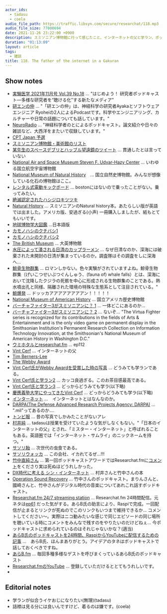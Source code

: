 ```yaml
---
actor_ids:
  - tadasu
  - coela
audio_file_path: https://traffic.libsyn.com/secure/researchat/118.mp3
audio_file_size: 77000694
date: 2021-11-26 23:22:00 +0900
description: スミソニアン博物館に行って感じたこと、インターネットの父と学ラン、ポッドキャスト音源を流し続ける配信について話しました。
duration: "01:13:09"
layout: article
tags:
  - 雑談
title: 118. The father of the internet in a Gakuran
---
```


## Show notes
- [実験医学 2021年11月号 Vol.39 No.18](https://www.yodosha.co.jp/jikkenigaku/book/9784758125499/index.html) ... "はじめよう！ 研究者ポッドキャスト―多様な研究者を“聴ける化”する新たなメディア"
- [研エンの仲](https://anchor.fm/ken-en-no-naka) ... "「研エンの仲」は、神経科学の研究者Ayakaとソフトウェアエンジニア Ryoheiの2人によるPodcastです。科学やエンジニアリング、カルチャーや日常の話題についても話しています。"
- [NeuroRadio](https://neuroradio.tokyo/) ... "神経科学者のとによるポッドキャスト。論文紹介や日々の雑談など、大西洋をまたいで収録しています。"
- [CPT Japan 予選](https://liquipedia.net/fighters/Capcom_Pro_Tour/2021/Asia/Japan/3)
- [スミソニアン博物館・美術館のリスト](https://www.si.edu/museums)
- [某先生のスペースデブリとハッブル望遠鏡のツイート](https://twitter.com/minesoh/status/1444720701383053315) ... 貫通したとは言っていない
- [National Air and Space Museum Steven F. Udvar-Hazy Center](https://www.si.edu/museums/air-and-space-museum-udvar-hazy-center) ... いわゆる国立航空宇宙博物館
- [National Museum of Natural History](https://naturalhistory.si.edu/)　... 国立自然史博物館。みんなが想像している化石の博物館はここ。
- [レンタル式電動キックボード](https://www.li.me/en-US/home) ... bostonにはないので乗ったことがない。乗ってみたい。
- [絶滅認定されたハシジロキツツキ](https://natgeo.nikkeibp.co.jp/atcl/news/21/100400481/)
- [Natural History](https://www.amazon.com/dp/0744035015) ... スミソニアンのNatural history本。あたらしい版が英語では出ました。アメリカ版、安過ぎる(小声) 一冊購入しましたが、紙もとてもいいです。
- [地球博物学大図鑑](https://www.amazon.co.jp/dp/4487805643?tag=researchatf04-22) ...日本語版
- [カモノハシのクチバシ1](https://twitter.com/researchat_fm/status/1234128486907826177)
- [カモノハシのクチバシ2](https://twitter.com/researchat_fm/status/1449318740110290946)
- [The British Museum](https://www.britishmuseum.org/) ... 大英博物館
- [水圧によって潰される日清のカップラーメン](https://twitter.com/researchat_fm/status/1449318754802970626) ... なぜ日清なのか、深海には破棄された未開封の日清が集まっているのか。調査隊はその調査をしに深海へ...
- [鯨骨生物群集](https://ja.wikipedia.org/wiki/%E9%AF%A8%E9%AA%A8%E7%94%9F%E7%89%A9%E7%BE%A4%E9%9B%86) ... ロマンしかない。色々実験がされていますよね。鯨骨生物群集（げいこつせいぶつぐんしゅう、(fauna of) whale falls）とは、深海において沈降したクジラの死骸を中心に形成される生物群集のことである。熱水噴出孔と同様、隔離された環境の特殊な生態系として注目されている。"
- [鯨爆発](https://ja.wikipedia.org/wiki/%E9%AF%A8%E3%81%AE%E7%88%86%E7%99%BA) ... ドッッカアアアアアアアアン！！！！！
- [National Museum of American History](https://americanhistory.si.edu/) ... 国立アメリカ歴史博物館
- [バーチャファイター3がスミソニアンに？ 1](https://www.gamespot.com/articles/sega-storms-the-smithsonian/1100-2463077/) ... 一体どこにあるのか...
- [バーチャファイター3がスミソニアンに？ 2](https://www.interactive.org/special_awards/details.asp?idSpecialAwards=4) ... ないぞ... "The Virtua Fighter series is recognized for its contributions in the fields of Arts & Entertainment and is the only video game on permanent display in the Smithsonian Institution's Permanent Research Collection on Information Technology Innovation, at the Smithsonian's National Museum of American History in Washington D.C."
- [ウミホタルとresearchat.fm](https://researchat.fm/episode/112) ... ep112
- [Vint Cerf](https://en.wikipedia.org/wiki/Vint_Cerf) ... インターネットの父
- [Tim Berners-Lee](https://en.wikipedia.org/wiki/Tim_Berners-Lee)
- [The Webby Award](https://www.webbyawards.com/)
- [Vint Cerf氏がWebby Awardを受賞した時の写真](https://winners.webbyawards.com/2010/specialachievement/197/vinton-cerf) ... どうみても学ランである。
- [Vint Cerf氏と学ラン2](https://www.businessinsider.com/how-vint-cerf-is-trying-to-make-the-web-last-forever-2016-6) ... カッコ良過ぎる。このお茶目感最高である。
- [Vint Cerf氏と学ラン3](https://www.iadas.net/member/vint-cerf/) ... どっからどうみても学ラ(以下略)
- [慶應義塾大学にやってきたVint Cerf](https://www.keio.ac.jp/en/news/2012/120920-2.html) ... どっからどうみても学ラ(以下略)
- [インターネット](https://ja.wikipedia.org/wiki/%E3%82%A4%E3%83%B3%E3%82%BF%E3%83%BC%E3%83%8D%E3%83%83%E3%83%88) ...　インターネットとはなんなのか。
- [DARPA(The Defense Advanced Research Projects Agency: DARPA)](https://www.darpa.mil/) ... ".mil"ってあるのか....
- [トンビ服](https://ja.wikipedia.org/wiki/%E3%82%A4%E3%83%B3%E3%83%90%E3%83%8D%E3%82%B9%E3%82%B3%E3%83%BC%E3%83%88) ... 昔の写真でしかみたことがないアレ
- [村井純](https://ja.wikipedia.org/wiki/%E6%9D%91%E4%BA%95%E7%B4%94) ... tadasuは授業を受けていたような気がしなくもない。"「日本のインターネットの父」とされ、「ミスター・インターネット」と呼ばれることもある。英語圏では「インターネット・サムライ」のニックネームを持つ。"
- [サソリ飴](https://twitter.com/researchat_fm/status/1449522271073103872) ... 次世代の虫食である。
- [サソリウォッカ](https://www.thailandunique.com/unique-food-drink/scorpion-whiskey-vodka) ... この会社、イカれてるぜ...!!!
- [竹中直純さん](https://twitter.com/uhyoppo) ... 第一回ポッドキャストアワードではResearchat.fmに[コメント](https://www.japanpodcastawards2019.com/judges-1)をくださり実は死ぬほどうれしかった。
- [DX時代に考える シン・インターネット](https://www.amazon.co.jp/dp/4797680806/?tag=researchatf04-22) ... 村井さんと竹中さんの本
- [Operation Sound Recovery](https://soundcloud.com/operation-sound-recovery) ... 竹中さんのポッドキャスト。まりんさんと、國崎さんと、竹中さんがデジタル時代の音楽についてあれこれ話すポッドキャスト。
- [Researchat.fm 24/7 streaming station](https://www.youtube.com/watch?v=1jW621Efg8c&ab_channel=Researchatfm) ... Researchat.fm 24時間配信。元ネタは[ep61](https://researchat.fm/episode/61) だった気がする。あらB氏の助言により、Raspiで完成。一回配信が止まるとリンクが死ぬのでこのリンクもいつまで維持できるか... コメントしてください〜。実際はニコ動みたいな感じで同じエピソードの同じ場所を聴いている時にコメントをみんなで残すのをやりたいのだけどねぇ... 今ポッドキャストに求められているのはそれじゃないかな？(適当)
- [あらB氏のポッドキャストを24時間、RaspiからYouTubeに配信するための記事](https://note.com/arkb/n/nf7c75d44d2aa) ...　あらB氏、ほんまありがとう。アイデアのタネはポッドキャストで話しておくべきですね。
- [あらB.fm](https://anchor.fm/arkbfm/) ... 毎回多種多様なゲストを呼びまくっているあらB氏のポッドキャスト
- [Researchat.fmのYouTube](https://www.youtube.com/channel/UC2bDx3CfYJwqBKQHF-9j3FA) ... 登録していただけるととてもうれしいです。
- 
## Editorial notes
- 学ランが似合うイケおじになりたい(無理)(tadasu)
- 詰襟は見る分には良いんですけど、着るのは嫌です。(coela)
